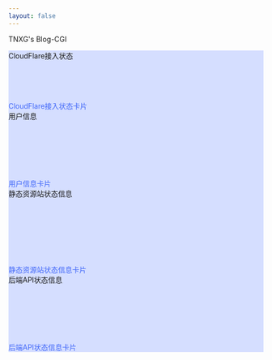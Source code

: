 ```yaml
---
layout: false
---
```

<!DOCTYPE html>
<html lang="zh-CN">

<head>
    <meta charset="UTF-8">
    <title>TNXGのBlog-cgi</title>
    <link rel="icon" type="image/png" href="/assets/images/favicon.png">
    <link rel="stylesheet" href="https://cdn.staticfile.org/normalize/5.0.0/normalize.min.css">
    <link rel="stylesheet" href="/assets/css/cgi.css">
    <script src="/assets/js/uamessage.js"></script>
    <script src="/assets/js/cgi.js"></script>
</head>
<body translate="no">
    <div class="app-container">
        <div class="app-header">
            <div class="app-header-left">
                <p class="app-name">TNXG's Blog-CGI</p>
            </div>
        </div>
        <div class="app-content">
            <div class="projects-section">
                <div class="project-boxes jsGridView">
                    <div class="project-box-wrapper">
                        <div class="project-box" style="background-color: #d5deff;">
                            <div class="project-box-header">
                                <span>
                                    CloudFlare接入状态
                                </span>
                            </div>
                            <div class="project-box-content-header">
                                <p class="box-content-header"><span id="tnxg_cgi_CDNState"></span><br><br><br>
                                </p>
                            </div>
                            <div class="project-box-footer">
                                <div class="participants">
                                </div>
                                <div class="days-left" style="color: #4067f9;">
                                    CloudFlare接入状态卡片
                                </div>
                            </div>
                        </div>
                    </div>
                    <div class="project-box-wrapper">
                        <div class="project-box" style="background-color: #d5deff;">
                            <div class="project-box-header">
                                <span>
                                    用户信息
                                </span>
                            </div>
                            <div class="project-box-content-header">
                                <p class="box-content-header">
                                    <span id="tnxg_cgi_userip"></span><br>
                                    <span id="tnxg_cgi_userloc"></span><br>
                                    <span id="tnxg_cgi_userid"></span><br>
                                    <span id="tnxg_cgi_userua"></span><br>
                                    <span id="tnxg_cgi_system"></span><br>
                                </p>
                            </div>
                            <div class="project-box-footer">
                                <div class="participants">
                                </div>
                                <div class="days-left" style="color: #4067f9;">
                                    用户信息卡片
                                </div>
                            </div>
                        </div>
                    </div>
                    <div class="project-box-wrapper">
                        <div class="project-box" style="background-color: #d5deff;">
                            <div class="project-box-header">
                                <span>
                                    静态资源站状态信息
                                </span>
                            </div>
                            <div class="project-box-content-header">
                                <p class="box-content-header">
                                    <span id="tnxg_cgi_cdnstatus_eleme"></span><br>
                                    <span id="tnxg_cgi_cdnstatus_jc"></span><br>
                                    <span id="tnxg_cgi_cdnstatus_jf"></span><br>
                                    <span id="tnxg_cgi_cdnstatus_jg"></span><br>
                                    <span id="tnxg_cgi_cdnstatus_doge"></span><br>
                                    <span id="tnxg_cgi_cdnstatus_tianli"></span><br>
                                </p>
                            </div>
                            <div class="project-box-footer">
                                <div class="participants">
                                </div>
                                <div class="days-left" style="color: #4067f9;">
                                    静态资源站状态信息卡片
                                </div>
                            </div>
                        </div>
                    </div>
                    <div class="project-box-wrapper">
                        <div class="project-box" style="background-color: #d5deff;">
                            <div class="project-box-header">
                                <span>
                                    后端API状态信息
                                </span>
                            </div>
                            <div class="project-box-content-header">
                                <p class="box-content-header">
                                    <span id="tnxg_cgi_apistatus_prts"></span><br>
                                    <span id="tnxg_cgi_apistatus_qexo"></span><br>
                                    <span id="tnxg_cgi_apistatus_assets"></span><br>
                                    <span id="tnxg_cgi_apistatus_twikoo"></span><br>
                                    <span id="tnxg_cgi_apistatus_fc"></span><br>
                                </p>
                            </div>
                            <div class="project-box-footer">
                                <div class="participants">
                                </div>
                                <div class="days-left" style="color: #4067f9;">
                                    后端API状态信息卡片
                                </div>
                            </div>
                        </div>
                    </div>
                </div>
            </div>
        </div>
    </div>
</body>
<script>cgi_start()</script>
</html>